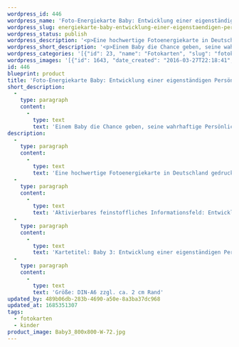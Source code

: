 ```yaml
---
wordpress_id: 446
wordpress_name: 'Foto-Energiekarte Baby: Entwicklung einer eigenständigen Persönlichkeit'
wordpress_slug: energiekarte-baby-entwicklung-einer-eigenstaendigen-persoenlichkeit
wordpress_status: publish
wordpress_description: '<p>Eine hochwertige Fotoenergiekarte in Deutschland gedruckt und in Handarbeit laminiert.  Sie ist in Postkartengröße (DIN-A6) oder kleiner gut zu transportieren und kann auch auf den Körper aufgelegt werden.</p><p>Aktivierbares feinstoffliches Informationsfeld: Entwicklung - Neuer Mensch sein - Persönlichkeit - Wahrhaftigkeit - Mut. Grün. Grün: Die Karten der Reihe "Baby" enthalten Energiefelder für die ganze Familie. Sie wollen dabei unterstützen, die idealen Bedingungen für ein Baby zu schaffen, damit es sich zu einer gesunden und authentischen (natürlichen) Persönlichkeit entwickeln kann.</p><p>Kartetitel: Baby 3: Entwicklung einer eigenständigen Persönlichkeit Reihe: Baby.</p><p>Größe: DIN-A6 zzgl. ca. 2 cm Rand<br />Andere Formate sind individuell für Sie innerhalb weniger Tage herstellbar. Bitte kontaktieren Sie uns hierfür unter <a href="mailto:info@elvedenverlag.de">info@elvedenverlag.de</a>.</p><p><a href="https://my.feenbaum.de/anwendung-energiebilder-foto-laminiert/">Anwendungshinweise</a>      <a href="https://my.feenbaum.de/produktinformationen-fotokarten/">Produktinformationen</a></p>'
wordpress_short_description: '<p>Einem Baby die Chance geben, seine wahrhaftige Persönlichkeit zu behalten und diese zu entwickeln<br /><em>Hinweis: Das Wasserzeichen „Elveden Verlag Energiebild“ wird nicht mit gedruckt</em></p>'
wordpress_categories: '[{"id": 23, "name": "Fotokarten", "slug": "fotokarten"}, {"id": 70, "name": "Kinder", "slug": "kinder"}]'
wordpress_images: '[{"id": 1643, "date_created": "2016-03-27T22:18:41", "date_created_gmt": "2016-03-27T18:18:41", "date_modified": "2016-03-27T22:18:41", "date_modified_gmt": "2016-03-27T18:18:41", "src": "https://my.feenbaum.de/wp-content/uploads/2016/03/Baby3_800x800-W-72.jpg", "name": "Baby3_800x800-W-72", "alt": ""}]'
id: 446
blueprint: product
title: 'Foto-Energiekarte Baby: Entwicklung einer eigenständigen Persönlichkeit'
short_description:
  -
    type: paragraph
    content:
      -
        type: text
        text: 'Einem Baby die Chance geben, seine wahrhaftige Persönlichkeit zu behalten und diese zu entwickeln'
description:
  -
    type: paragraph
    content:
      -
        type: text
        text: 'Eine hochwertige Fotoenergiekarte in Deutschland gedruckt und in Handarbeit laminiert.  Sie ist in Postkartengröße (DIN-A6) oder kleiner gut zu transportieren und kann auch auf den Körper aufgelegt werden.'
  -
    type: paragraph
    content:
      -
        type: text
        text: 'Aktivierbares feinstoffliches Informationsfeld: Entwicklung - Neuer Mensch sein - Persönlichkeit - Wahrhaftigkeit - Mut. Grün. Grün: Die Karten der Reihe "Baby" enthalten Energiefelder für die ganze Familie. Sie wollen dabei unterstützen, die idealen Bedingungen für ein Baby zu schaffen, damit es sich zu einer gesunden und authentischen (natürlichen) Persönlichkeit entwickeln kann.'
  -
    type: paragraph
    content:
      -
        type: text
        text: 'Kartetitel: Baby 3: Entwicklung einer eigenständigen Persönlichkeit Reihe: Baby.'
  -
    type: paragraph
    content:
      -
        type: text
        text: 'Größe: DIN-A6 zzgl. ca. 2 cm Rand'
updated_by: 489b06db-283b-4690-a50e-8a3ba37dc968
updated_at: 1685351307
tags:
  - fotokarten
  - kinder
product_image: Baby3_800x800-W-72.jpg
---
```

